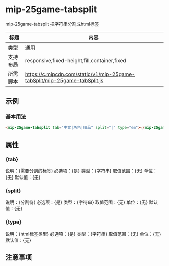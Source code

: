 # mip-25game-tabsplit

mip-25game-tabsplit 把字符串分割成html标签

标题|内容
----|----
类型|通用
支持布局|responsive,fixed-height,fill,container,fixed
所需脚本|https://c.mipcdn.com/static/v1/mip-25game-tabSplit/mip-25game-tabSplit.js

## 示例

### 基本用法
```html
<mip-25game-tabsplit tab="中文|角色|精品" split="|" type="em"></mip-25game-tabsplit>
```

## 属性

### {tab}

说明：{需要分割的标签}
必选项：{是}
类型：{字符串}
取值范围：{无}
单位：{无}
默认值：{无}

### {split}

说明：{分割符}
必选项：{是}
类型：{字符串}
取值范围：{无}
单位：{无}
默认值：{无}

### {type}

说明：{html标签类型}
必选项：{是}
类型：{字符串}
取值范围：{无}
单位：{无}
默认值：{无}

## 注意事项

